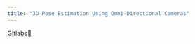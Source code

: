 ```yaml
---
title: "3D Pose Estimation Using Omni-Directional Cameras"
---
```


[Gitlabs🔗](https://git.soton.ac.uk/ik1g19/pcpvisualtool)